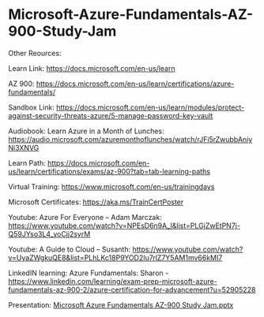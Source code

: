 # Microsoft-Azure-Fundamentals-AZ-900-Study-Jam

Other Reources:

Learn Link: https://docs.microsoft.com/en-us/learn

AZ 900: https://docs.microsoft.com/en-us/learn/certifications/azure-fundamentals/

Sandbox Link: https://docs.microsoft.com/en-us/learn/modules/protect-against-security-threats-azure/5-manage-password-key-vault

Audiobook: Learn Azure in a Month of Lunches: https://audio.microsoft.com/azuremonthoflunches/watch/rJFi5rZwubbAniyNi3XNVG

Learn Path: https://docs.microsoft.com/en-us/learn/certifications/exams/az-900?tab=tab-learning-paths

Virtual Training: https://www.microsoft.com/en-us/trainingdays

Microsoft Certificates: https://aka.ms/TrainCertPoster

Youtube: Azure For Everyone – Adam Marczak:  https://www.youtube.com/watch?v=NPEsD6n9A_I&list=PLGjZwEtPN7j-Q59JYso3L4_yoCjj2syrM

Youtube: A Guide to Cloud – Susanth: https://www.youtube.com/watch?v=UyaZWgkuQE8&list=PLhLKc18P9YOD2Iu7rlZ7Y5AM1mv66kMI7

LinkedIN learning: Azure Fundamentals: Sharon - https://www.linkedin.com/learning/exam-prep-microsoft-azure-fundamentals-az-900-2/azure-certification-for-advancement?u=52905228

Presentation: [Microsoft Azure Fundamentals  AZ-900 Study Jam.pptx](https://github.com/navaneeth20/Microsoft-Azure-Fundamentals-AZ-900-Study-Jam/files/6526183/Microsoft.Azure.Fundamentals.AZ-900.Study.Jam.pptx)

